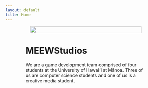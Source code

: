 ```yaml
---
layout: default
title: Home
---
```

<main style='display: flex; flex-direction: column; justify-content: center;'>
	<div style='width: 75%; margin: 0 auto;'>
		<img src='{{site.baseurl}}/assets/logo.png' style='display: block; max-width: 25em; width: 100%; margin: 0 auto; pointer-events: none;'>
		<h1>MEEWStudios</h1>
		<div class='container' style='padding: calc(var(--page-element-padding) * 2);'>
			<p>We are a game development team comprised of four students at the University of Hawaiʻi at Mānoa. Three of us are computer science students and one of us is a creative media student.</p>
		</div>
	</div>
</main>
